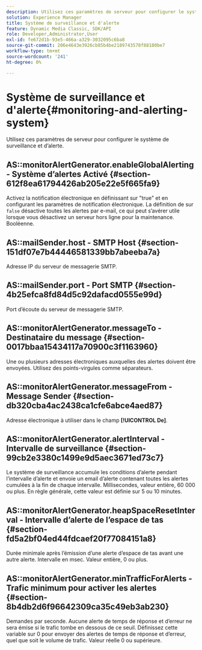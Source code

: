 ```yaml
---
description: Utilisez ces paramètres de serveur pour configurer le système de surveillance et d’alerte.
solution: Experience Manager
title: Système de surveillance et d'alerte
feature: Dynamic Media Classic, SDK/API
role: Developer,Administrator,User
exl-id: fe672d1b-93e5-466a-a329-3032095c6ba8
source-git-commit: 206e4643e3926cb85b4be2189743578f88180be7
workflow-type: tm+mt
source-wordcount: '241'
ht-degree: 0%

---
```


# Système de surveillance et d&#39;alerte{#monitoring-and-alerting-system}

Utilisez ces paramètres de serveur pour configurer le système de surveillance et d’alerte.

## AS::monitorAlertGenerator.enableGlobalAlerting - Système d’alertes Activé {#section-612f8ea61794426ab205e22e5f665fa9}

Activez la notification électronique en définissant sur &quot;true&quot; et en configurant les paramètres de notification électronique. La définition de sur `false` désactive toutes les alertes par e-mail, ce qui peut s’avérer utile lorsque vous désactivez un serveur hors ligne pour la maintenance. Booléenne.

## AS::mailSender.host - SMTP Host {#section-151df07e7b44446581339bb7abeeba7a}

Adresse IP du serveur de messagerie SMTP.

## AS::mailSender.port - Port SMTP {#section-4b25efca8fd84d5c92dafacd0555e99d}

Port d’écoute du serveur de messagerie SMTP.

## AS::monitorAlertGenerator.messageTo - Destinataire du message {#section-0017bbaa15434117a70900c3f1163960}

Une ou plusieurs adresses électroniques auxquelles des alertes doivent être envoyées. Utilisez des points-virgules comme séparateurs.

## AS::monitorAlertGenerator.messageFrom - Message Sender {#section-db320cba4ac2438ca1cfe6abce4aed87}

Adresse électronique à utiliser dans le champ **[!UICONTROL De]**.

## AS::monitorAlertGenerator.alertInterval - Intervalle de surveillance {#section-99cb2e3380c1499e9d5aec3671ed73c7}

Le système de surveillance accumule les conditions d’alerte pendant l’intervalle d’alerte et envoie un email d’alerte contenant toutes les alertes cumulées à la fin de chaque intervalle. Millisecondes, valeur entière, 60 000 ou plus. En règle générale, cette valeur est définie sur 5 ou 10 minutes.

## AS::monitorAlertGenerator.heapSpaceResetInterval - Intervalle d’alerte de l’espace de tas {#section-fd5a2bf04ed44fdcaef20f77084151a8}

Durée minimale après l’émission d’une alerte d’espace de tas avant une autre alerte. Intervalle en msec. Valeur entière, 0 ou plus.

## AS::monitorAlertGenerator.minTrafficForAlerts - Trafic minimum pour activer les alertes {#section-8b4db2d6f96642309ca35c49eb3ab230}

Demandes par seconde. Aucune alerte de temps de réponse et d’erreur ne sera émise si le trafic tombe en dessous de ce seuil. Définissez cette variable sur 0 pour envoyer des alertes de temps de réponse et d’erreur, quel que soit le volume de trafic. Valeur réelle 0 ou supérieure.
